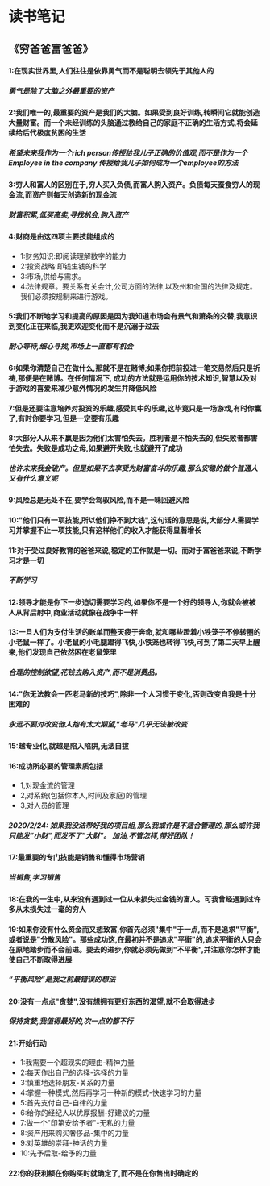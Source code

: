 # 读书笔记

## 《穷爸爸富爸爸》

#### 1:在现实世界里,人们往往是依靠勇气而不是聪明去领先于其他人的

##### 勇气是除了大脑之外最重要的资产

#### 2:我们唯一的,最重要的资产是我们的大脑。如果受到良好训练,转瞬间它就能创造大量财富。而一个未经训练的头脑通过教给自己的家庭不正确的生活方式,将会延续给后代极度贫困的生活

##### 希望未来我作为一个rich person传授给我儿子正确的价值观,而不是作为一个Employee in the company 传授给我儿子如何成为一个employee的方法

#### 3:穷人和富人的区别在于,穷人买入负债,而富人购入资产。负债每天蚕食穷人的现金流,而资产则每天创造新的现金流

##### 财富积累,低买高卖,寻找机会,购入资产

#### 4:财商是由这四项主要技能组成的

* 1:财务知识:即阅读理解数字的能力
* 2:投资战略:即钱生钱的科学
* 3:市场,供给与需求。
* 4:法律规章。要关系有关会计,公司方面的法律,以及州和全国的法律及规定。我们必须按规制来进行游戏。

#### 5:我们不断地学习和提高的原因是因为我知道市场会有景气和萧条的交替,我意识到变化正在来临,我更欢迎变化而不是沉溺于过去

##### 耐心等待,细心寻找,市场上一直都有机会

#### 6:如果你清楚自己在做什么,那就不是在赌博;如果你把前投进一笔交易然后只是祈祷,那便是在赌博。在任何情况下, 成功的方法就是运用你的技术知识,智慧以及对于游戏的喜爱来减少意外情况的发生并降低风险

#### 7:但是还要注意培养对投资的乐趣,感受其中的乐趣,这毕竟只是一场游戏,有时你赢了,有时你要学习,但是一定要有乐趣

#### 8:大部分人从来不赢是因为他们太害怕失去。胜利者是不怕失去的,但失败者都害怕失去。失败是成功之母,如果避开失败,也就避开了成功

##### 也许未来我会破产。但是如果不去享受为财富奋斗的乐趣,那么安稳的做个普通人又有什么意义呢

#### 9:风险总是无处不在,要学会驾驭风险,而不是一味回避风险

#### 10:"他们只有一项技能,所以他们挣不到大钱",这句话的意思是说,大部分人需要学习并掌握不止一项技能,只有这样他们的收入才能获得显著增长

#### 11:对于受过良好教育的爸爸来说,稳定的工作就是一切。而对于富爸爸来说,不断学习才是一切

##### 不断学习

#### 12:领导才能是你下一步迫切需要学习的,如果你不是一个好的领导人,你就会被被人从背后射中,商业活动就像在战争中一样

#### 13:一旦人们为支付生活的账单而整天疲于奔命,就和哪些蹬着小铁笼子不停转圈的小老鼠一样了。小老鼠的小毛腿蹬得飞快,小铁笼也转得飞快,可到了第二天早上醒来,他们发现自己依然困在老鼠笼里

##### 合理的控制欲望,花钱去购入资产,而不是消费品。

#### 14:"你无法教会一匹老马新的技巧",除非一个人习惯于变化,否则改变自我是十分困难的

##### 永远不要对改变他人抱有太大期望,"老马"几乎无法被改变

#### 15:越专业化,就越是陷入陷阱,无法自拔

#### 16:成功所必要的管理素质包括

* 1,对现金流的管理
* 2,对系统(包括你本人,时间及家庭)的管理
* 3,对人员的管理

##### 2020/2/24: 如果我没法带好我的项目组,那么我或许是不适合管理的,那么或许我只能发”小财",而发不了"大财"。  加油,不管怎样,带好团队！

#### 17:最重要的专门技能是销售和懂得市场营销

##### 当销售,学习销售

#### 18:在我的一生中,从来没有遇到过一位从未损失过金钱的富人。可我曾经遇到过许多从未损失过一毫的穷人

#### 19:如果你没有什么资金而又想致富,你首先必须"集中"于一点,而不是追求"平衡",或者说是"分散风险"。那些成功这,在最初并不是追求"平衡"的,追求平衡的人只会在原地踏步而不会前进。要去的进步,你就必须先做到"不平衡",并注意你怎样才能使自己不断取得进展

##### “平衡风险”是我之前最错误的想法

#### 20:没有一点点"贪婪",没有想拥有更好东西的渴望,就不会取得进步

##### 保持贪婪,我值得最好的,次一点的都不行

#### 21:开始行动

* 1:我需要一个超现实的理由-精神力量
* 2:每天作出自己的选择-选择的力量
* 3:慎重地选择朋友-关系的力量
* 4:掌握一种模式,然后再学习一种新的模式-快速学习的力量
* 5:首先支付自己-自律的力量
* 6:给你的经纪人以优厚报酬-好建议的力量
* 7:做一个"印第安给予者"-无私的力量
* 8:资产用来购买奢侈品-集中的力量
* 9:对英雄的崇拜-神话的力量
* 10:先予后取-给予的力量

#### 22:你的获利额在你购买时就确定了,而不是在你售出时确定的